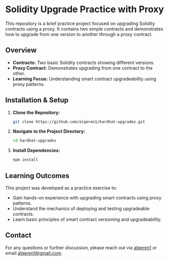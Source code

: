 # Solidity Upgrade Practice with Proxy

This repository is a brief practice project focused on upgrading Solidity contracts using a proxy. It contains two simple contracts and demonstrates how to upgrade from one version to another through a proxy contract.

## Overview

- **Contracts:** Two basic Solidity contracts showing different versions.
- **Proxy Contract:** Demonstrates upgrading from one contract to the other.
- **Learning Focus:** Understanding smart contract upgradeability using proxy patterns.

## Installation & Setup

1. **Clone the Repository:**

   ```bash
   git clone https://github.com/alqeren1/hardhat-upgrades.git
   ```

2. **Navigate to the Project Directory:**

   ```bash
   cd hardhat-upgrades
   ```

3. **Install Dependencies:**

   ```bash
   npm install
   ```

 

## Learning Outcomes

This project was developed as a practice exercise to:

- Gain hands-on experience with upgrading smart contracts using proxy patterns.
- Understand the mechanics of deploying and testing upgradeable contracts.
- Learn basic principles of smart contract versioning and upgradeability.
 

## Contact

For any questions or further discussion, please reach out via [alqeren1](https://github.com/alqeren1) or email [alqeren1@gmail.com](mailto:alqeren1@gmail.com).
